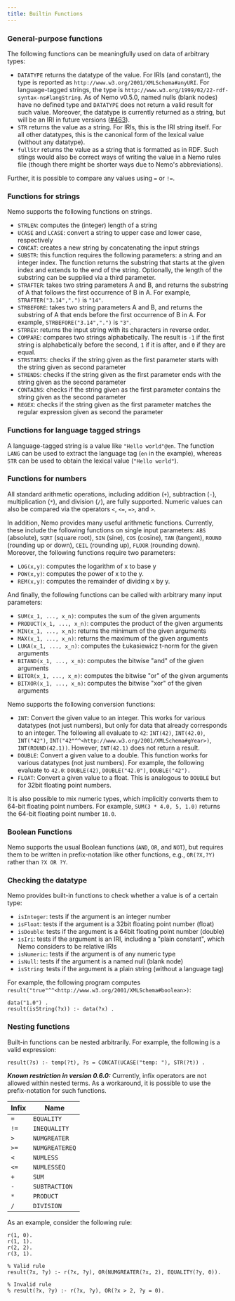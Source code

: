 ```yaml
---
title: Builtin Functions
---
```



### General-purpose functions

The following functions can be meaningfully used on data of arbitrary types:
- `DATATYPE` returns the datatype of the value. For IRIs (and constant), the type is reported as `http://www.w3.org/2001/XMLSchema#anyURI`. For language-tagged strings, the type is `http://www.w3.org/1999/02/22-rdf-syntax-ns#langString`. As of Nemo v0.5.0, named nulls (blank nodes) have no defined type and `DATATYPE` does not return a valid result for such value. Moreover, the datatype is currently returned as a string, but will be an IRI in future versions ([#463](https://github.com/knowsys/nemo/issues/463)).
- `STR` returns the value as a string. For IRIs, this is the IRI string itself. For all other datatypes, this is the canonical form of the lexical value (without any datatype).
- `fullStr` returns the value as a string that is formatted as in RDF. Such stings would also be correct ways of writing the value in a Nemo rules file (though there might be shorter ways due to Nemo's abbreviations).

Further, it is possible to compare any values using `=` or `!=`.

### Functions for strings

Nemo supports the following functions on strings.
- `STRLEN`: computes the (integer) length of a string
- `UCASE` and `LCASE`: convert a string to upper case and lower case, respectively
- `CONCAT`: creates a new string by concatenating the input strings
- `SUBSTR`: this function requires the following parameters: a string and an integer index. The function returns the substring
that starts at the given index and extends to the end of the string. Optionally, the length of the substring can be supplied via a third parameter.
- `STRAFTER`: takes two string parameters A and B, and returns the substring of A that follows the first occurrence of B in A. For example, `STRAFTER("3.14",".")` is `"14"`.
- `STRBEFORE`: takes two string parameters A and B, and returns the substring of A that ends before the first occurrence of B in A. For example, `STRBEFORE("3.14",".")` is `"3"`.
- `STRREV`: returns the input string with its characters in reverse order.
- `COMPARE`: compares two strings alphabetically. The result is `-1` if the first string is alphabetically before the second, `1` if it is after, and `0` if they are equal.
- `STRSTARTS`: checks if the string given as the first parameter starts with the string given as second parameter
- `STRENDS`: checks if the string given as the first parameter ends with the string given as the second parameter
- `CONTAINS`: checks if the string given as the first parameter contains the string given as the second parameter
- `REGEX`: checks if the string given as the first parameter matches the regular expression given as second the parameter

### Functions for language tagged strings

A language-tagged string is a value like `"Hello world"@en`. The function `LANG` can be used to extract the language tag (`en` in the example), whereas `STR` can be used to obtain the lexical value (`"Hello world"`).

### Functions for numbers

All standard arithmetic operations, including addition (`+`), subtraction (`-`), multiplication (`*`), and division (`/`), are fully supported. Numeric values can also be compared via the operators `<`, `<=`, `=>`, and `>`.   

In addition, Nemo provides many useful arithmetic functions. Currently, these include the following functions on single input parameters:
`ABS` (absolute), `SQRT` (square root), `SIN` (sine), `COS` (cosine), `TAN` (tangent), `ROUND` (rounding up or down), `CEIL` (rounding up), `FLOOR` (rounding down). Moreover, the following functions require two parameters:
- `LOG(x,y)`: computes the logarithm of x to base y
- `POW(x,y)`: computes the power of x to the y.
- `REM(x,y)`: computes the remainder of dividing x by y.

And finally, the following functions can be called with arbitrary many input parameters:
- `SUM(x_1, ..., x_n)`: computes the sum of the given arguments
- `PRODUCT(x_1, ..., x_n)`: computes the product of the given arguments
- `MIN(x_1, ..., x_n)`: returns the minimum of the given arguments
- `MAX(x_1, ..., x_n)`: returns the maximum of the given arguments
- `LUKA(x_1, ..., x_n)`: computes the Łukasiewicz t-norm for the given arguments
- `BITAND(x_1, ..., x_n)`: computes the bitwise "and" of the given arguments
- `BITOR(x_1, ..., x_n)`: computes the bitwise "or" of the given arguments
- `BITXOR(x_1, ..., x_n)`: computes the bitwise "xor" of the given arguments

Nemo supports the following conversion functions:
- `INT`: Convert the given value to an integer. This works for various datatypes (not just numbers), but only for data that already corresponds to an integer. The following all evaluate to `42`: `INT(42)`, `INT(42.0)`, `INT("42")`, `INT("42"^^<http://www.w3.org/2001/XMLSchema#gYear>)`, `INT(ROUND(42.1))`. However, `INT(42.1)` does not return a result.
- `DOUBLE`: Convert a given value to a double. This function works for various datatypes (not just numbers). For example, the following evaluate to `42.0`: `DOUBLE(42)`, `DOUBLE("42.0")`, `DOUBLE("42").`
- `FLOAT`: Convert a given value to a float. This is analogous to `DOUBLE` but for 32bit floating point numbers.

It is also possible to mix numeric types, which implicitly converts them to 64-bit floating point numbers. For example, `SUM(3 * 4.0, 5, 1.0)` returns the 64-bit floating point number `18.0`.

### Boolean Functions

Nemo supports the usual Boolean functions (`AND`, `OR`, and `NOT`), but requires them to be written in prefix-notation like other functions, e.g., `OR(?X,?Y)` rather than `?X OR ?Y`. 

### Checking the datatype

Nemo provides built-in functions to check whether a value is of a certain type:

- `isInteger`: tests if the argument is an integer number
- `isFloat`: tests if the argument is a 32bit floating point number (float)
- `isDouble`: tests if the argument is a 64bit floating point number (double)
- `isIri`: tests if the argument is an IRI, including a "plain constant", which Nemo considers to be relative IRIs
- `isNumeric`: tests if the argument is of any numeric type
- `isNull`: tests if the argument is a named null (blank node)
- `isString`: tests if the argument is a plain string (without a language tag)

For example, the following program computes `result("true"^^<http://www.w3.org/2001/XMLSchema#boolean>)`:

```
data("1.0") .
result(isString(?x)) :- data(?x) .
```

### Nesting functions

Built-in functions can be nested arbitrarily. For example, the following is a valid expression:

```
result(?s) :- temp(?t), ?s = CONCAT(UCASE("temp: "), STR(?t)) .
```

***Known restriction in version 0.6.0:***
Currently, infix operators are not allowed within nested terms. As a workaround, it is possible to use the prefix-notation for such functions.

| Infix    | Name          |
| -------- | --------------|
| `=`      | `EQUALITY`    |
| `!=`     | `INEQUALITY`  |
| `>`      | `NUMGREATER`  |
| `>=`     | `NUMGREATEREQ`|
| `<`      | `NUMLESS`     |
| `<=`     | `NUMLESSEQ`   |
| `+`      | `SUM`         |
| `-`      | `SUBTRACTION` |
| `*`      | `PRODUCT`     |
| `/`      | `DIVISION`    |

As an example, consider the following rule:

```
r(1, 0).
r(1, 1).
r(2, 2).
r(3, 1).

% Valid rule
result(?x, ?y) :- r(?x, ?y), OR(NUMGREATER(?x, 2), EQUALITY(?y, 0)).

% Invalid rule
% result(?x, ?y) :- r(?x, ?y), OR(?x > 2, ?y = 0).
```